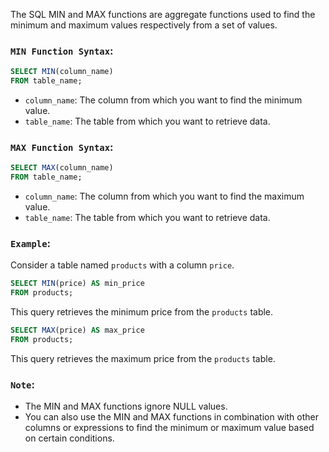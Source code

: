 The SQL MIN and MAX functions are aggregate functions used to find the minimum and maximum values respectively from a set of values.

### `MIN Function Syntax`:

```sql
SELECT MIN(column_name)
FROM table_name;
```

- `column_name`: The column from which you want to find the minimum value.
- `table_name`: The table from which you want to retrieve data.

### `MAX Function Syntax`:

```sql
SELECT MAX(column_name)
FROM table_name;
```

- `column_name`: The column from which you want to find the maximum value.
- `table_name`: The table from which you want to retrieve data.

### `Example`:

Consider a table named `products` with a column `price`.

```sql
SELECT MIN(price) AS min_price
FROM products;
```

This query retrieves the minimum price from the `products` table.

```sql
SELECT MAX(price) AS max_price
FROM products;
```

This query retrieves the maximum price from the `products` table.

### `Note`:

- The MIN and MAX functions ignore NULL values.
- You can also use the MIN and MAX functions in combination with other columns or expressions to find the minimum or maximum value based on certain conditions.
